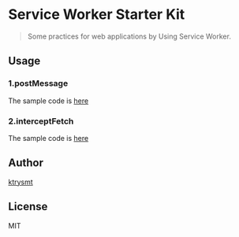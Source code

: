 # Service Worker Starter Kit

> Some practices for web applications by Using Service Worker. 

## Usage

### 1.postMessage

The sample code is [here](./1.postMessage/)

### 2.interceptFetch

The sample code is [here](./2.interceptFetch/)

## Author

[ktrysmt](https://github.com/ktrysmt)

## License

MIT
